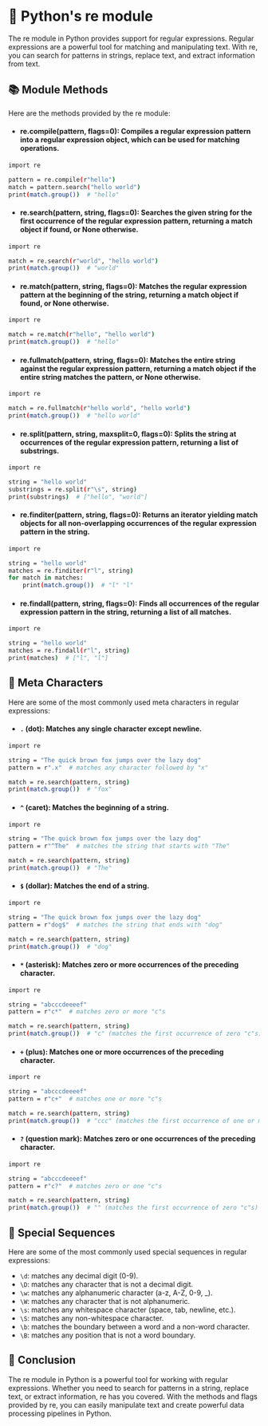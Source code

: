 
# 🐍 Python's re module
The re module in Python provides support for regular expressions. Regular expressions are a powerful tool for matching and manipulating text. With re, you can search for patterns in strings, replace text, and extract information from text.

## 📚 Module Methods
Here are the methods provided by the re module:

- #### re.compile(pattern, flags=0): Compiles a regular expression pattern into a regular expression object, which can be used for matching operations.
```bash
import re

pattern = re.compile(r"hello")
match = pattern.search("hello world")
print(match.group())  # "hello"
```

- #### re.search(pattern, string, flags=0): Searches the given string for the first occurrence of the regular expression pattern, returning a match object if found, or None otherwise.
```bash
import re

match = re.search(r"world", "hello world")
print(match.group())  # "world"
```
- #### re.match(pattern, string, flags=0): Matches the regular expression pattern at the beginning of the string, returning a match object if found, or None otherwise.

```bash
import re

match = re.match(r"hello", "hello world")
print(match.group())  # "hello"
```
- #### re.fullmatch(pattern, string, flags=0): Matches the entire string against the regular expression pattern, returning a match object if the entire string matches the pattern, or None otherwise.
```bash
import re

match = re.fullmatch(r"hello world", "hello world")
print(match.group())  # "hello world"
```
- #### re.split(pattern, string, maxsplit=0, flags=0): Splits the string at occurrences of the regular expression pattern, returning a list of substrings.
```bash
import re

string = "hello world"
substrings = re.split(r"\s", string)
print(substrings)  # ["hello", "world"]

```
- #### re.finditer(pattern, string, flags=0): Returns an iterator yielding match objects for all non-overlapping occurrences of the regular expression pattern in the string.

```bash 
import re

string = "hello world"
matches = re.finditer(r"l", string)
for match in matches:
    print(match.group())  # "l" "l"
```
- #### re.findall(pattern, string, flags=0): Finds all occurrences of the regular expression pattern in the string, returning a list of all matches.
```bash 
import re

string = "hello world"
matches = re.findall(r"l", string)
print(matches)  # ["l", "l"]

```

## 🧬 Meta Characters
Here are some of the most commonly used meta characters in regular expressions:

- #### `.` (dot): Matches any single character except newline.
```bash 
import re

string = "The quick brown fox jumps over the lazy dog"
pattern = r".x"  # matches any character followed by "x"

match = re.search(pattern, string)
print(match.group())  # "fox"
```
- #### `^` (caret): Matches the beginning of a string.
```bash
import re

string = "The quick brown fox jumps over the lazy dog"
pattern = r"^The"  # matches the string that starts with "The"

match = re.search(pattern, string)
print(match.group())  # "The"

```
- #### `$` (dollar): Matches the end of a string.
```bash 
import re

string = "The quick brown fox jumps over the lazy dog"
pattern = r"dog$"  # matches the string that ends with "dog"

match = re.search(pattern, string)
print(match.group())  # "dog"
```
- #### `*` (asterisk): Matches zero or more occurrences of the preceding character.
```bash
import re

string = "abcccdeeeef"
pattern = r"c*"  # matches zero or more "c"s

match = re.search(pattern, string)
print(match.group())  # "c" (matches the first occurrence of zero "c"s)

```
- #### `+` (plus): Matches one or more occurrences of the preceding character.
```bash
import re

string = "abcccdeeeef"
pattern = r"c+"  # matches one or more "c"s

match = re.search(pattern, string)
print(match.group())  # "ccc" (matches the first occurrence of one or more "c"s)
```
- #### `?` (question mark): Matches zero or one occurrences of the preceding character.
```bash
import re

string = "abcccdeeeef"
pattern = r"c?"  # matches zero or one "c"s

match = re.search(pattern, string)
print(match.group())  # "" (matches the first occurrence of zero "c"s)
```
## 🌟 Special Sequences
Here are some of the most commonly used special sequences in regular expressions:

- `\d`: matches any decimal digit (0-9).
- `\D`: matches any character that is not a decimal digit.
- `\w`: matches any alphanumeric character (a-z, A-Z, 0-9, _).
- `\W`: matches any character that is not alphanumeric.
- `\s`: matches any whitespace character (space, tab, newline, etc.).
- `\S`: matches any non-whitespace character.
- `\b`: matches the boundary between a word and a non-word character.
- `\B`: matches any position that is not a word boundary.

## 📝 Conclusion
The re module in Python is a powerful tool for working with regular expressions. Whether you need to search for patterns in a string, replace text, or extract information, re has you covered. With the methods and flags provided by re, you can easily manipulate text and create powerful data processing pipelines in Python.






